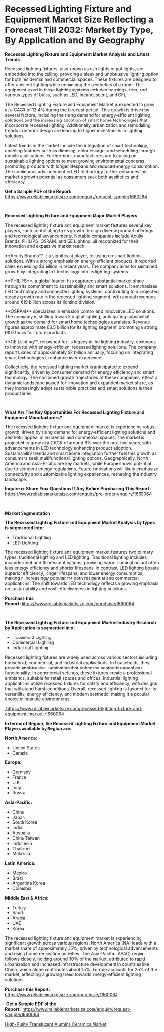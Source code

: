 <p><h1>Recessed Lighting Fixture and Equipment Market Size Reflecting a Forecast Till 2032: Market By Type, By Application and By Geography</h1></p><p><strong>Recessed Lighting Fixture and Equipment Market Analysis and Latest Trends</strong></p>
<p><p>Recessed lighting fixtures, also known as can lights or pot lights, are embedded into the ceiling, providing a sleek and unobtrusive lighting option for both residential and commercial spaces. These fixtures are designed to offer ambient lighting while enhancing the aesthetics of a room. The equipment used in these lighting systems includes housings, trim, and various types of bulbs, such as LED, incandescent, and CFL.</p><p>The Recessed Lighting Fixture and Equipment Market is expected to grow at a CAGR of 12.4% during the forecast period. This growth is driven by several factors, including the rising demand for energy-efficient lighting solutions and the increasing adoption of smart home technologies that incorporate recessed lighting. Additionally, urbanization and remodeling trends in interior design are leading to higher investments in lighting solutions. </p><p>Latest trends in the market include the integration of smart technology, enabling features such as dimming, color change, and scheduling through mobile applications. Furthermore, manufacturers are focusing on sustainable lighting options to meet growing environmental concerns, promoting products with longer lifespans and reduced energy consumption. The continuous advancement in LED technology further enhances the market's growth potential as consumers seek both aesthetics and efficiency.</p></p>
<p><strong>Get a Sample PDF of the Report:&nbsp;</strong> <a href="https://www.reliablemarketsize.com/enquiry/request-sample/1660064?utm_campaign=1197&utm_medium=2&utm_source=Github&utm_content=ia&utm_term=17012025&utm_id=recessed-lighting-fixture-and-equipment">https://www.reliablemarketsize.com/enquiry/request-sample/1660064</a></p>
<p>&nbsp;</p>
<p><strong>Recessed Lighting Fixture and Equipment Major Market Players</strong></p>
<p><p>The recessed lighting fixture and equipment market features several key players, each contributing to its growth through diverse product offerings and technological advancements. Notable companies include Acuity Brands, PHILIPS, OSRAM, and GE Lighting, all recognized for their innovation and expansive market reach.</p><p>**Acuity Brands** is a significant player, focusing on smart lighting solutions. With a strong emphasis on energy-efficient products, it reported sales exceeding $3 billion in recent years. The company aims for sustained growth by integrating IoT technology into its lighting systems.</p><p>**PHILIPS**, a global leader, has captured substantial market share through its commitment to sustainability and smart solutions. It emphasizes LED technology and connected lighting systems, contributing to a projected steady growth rate in the recessed lighting segment, with annual revenues around €19 billion across its lighting division.</p><p>**OSRAM** specializes in emission control and innovative LED solutions. The company is shifting towards digital lighting, anticipating substantial growth as the demand for smart home technologies escalates. Revenue figures approximate €3.5 billion for its lighting segment, promoting a strong R&D focus for future products.</p><p>**GE Lighting**, renowned for its legacy in the lighting industry, continues to innovate with energy-efficient recessed lighting solutions. The company reports sales of approximately $2 billion annually, focusing on integrating smart technologies to enhance user experience.</p><p>Collectively, the recessed lighting market is anticipated to expand significantly, driven by consumer demand for energy efficiency and smart technology. The combined growth trajectories of these companies reflect a dynamic landscape poised for innovation and expanded market share, as they increasingly adopt sustainable practices and smart solutions in their product lines.</p></p>
<p>&nbsp;</p>
<p><strong>What Are The Key Opportunities For Recessed Lighting Fixture and Equipment Manufacturers?</strong></p>
<p><p>The recessed lighting fixture and equipment market is experiencing robust growth, driven by rising demand for energy-efficient lighting solutions and aesthetic appeal in residential and commercial spaces. The market is projected to grow at a CAGR of around 6% over the next five years, with advancements in LED technology enhancing product adoption. Sustainability trends and smart home integration further fuel this growth as consumers seek multifunctional lighting options. Geographically, North America and Asia-Pacific are key markets, while Europe shows potential due to stringent energy regulations. Future innovations will likely emphasize connectivity and customizable lighting experiences, reshaping the industry landscape.</p></p>
<p><strong>Inquire or Share Your Questions If Any Before Purchasing This Report:</strong> <a href="https://www.reliablemarketsize.com/enquiry/pre-order-enquiry/1660064?utm_campaign=1197&utm_medium=2&utm_source=Github&utm_content=ia&utm_term=17012025&utm_id=recessed-lighting-fixture-and-equipment">https://www.reliablemarketsize.com/enquiry/pre-order-enquiry/1660064</a></p>
<p>&nbsp;</p>
<p><strong>Market Segmentation</strong></p>
<p><strong>The Recessed Lighting Fixture and Equipment Market Analysis by types is segmented into:</strong></p>
<p><ul><li>Traditional Lighting</li><li>LED Lighting</li></ul></p>
<p><p>The recessed lighting fixture and equipment market features two primary types: traditional lighting and LED lighting. Traditional lighting includes incandescent and fluorescent options, providing warm illumination but often less energy efficiency and shorter lifespans. In contrast, LED lighting boasts superior efficiency, longer lifespans, and lower energy consumption, making it increasingly popular for both residential and commercial applications. The shift towards LED technology reflects a growing emphasis on sustainability and cost-effectiveness in lighting solutions.</p></p>
<p><strong>Purchase this Report:&nbsp;</strong><a href="https://www.reliablemarketsize.com/purchase/1660064?utm_campaign=1197&utm_medium=2&utm_source=Github&utm_content=ia&utm_term=17012025&utm_id=recessed-lighting-fixture-and-equipment">https://www.reliablemarketsize.com/purchase/1660064</a></p>
<p>&nbsp;</p>
<p><strong>The Recessed Lighting Fixture and Equipment Market Industry Research by Application is segmented into:</strong></p>
<p><ul><li>Household Lighting</li><li>Commercial Lighting</li><li>Industrial Lighting</li></ul></p>
<p><p>Recessed lighting fixtures are widely used across various sectors including household, commercial, and industrial applications. In households, they provide unobtrusive illumination that enhances aesthetic appeal and functionality. In commercial settings, these fixtures create a professional ambiance, suitable for retail spaces and offices. Industrial lighting applications utilize recessed fixtures for safety and efficiency, with designs that withstand harsh conditions. Overall, recessed lighting is favored for its versatility, energy efficiency, and modern aesthetic, making it a popular choice in multiple environments.</p></p>
<p><a href="https://www.reliablemarketsize.com/recessed-lighting-fixture-and-equipment-market-r1660064?utm_campaign=1197&utm_medium=2&utm_source=Github&utm_content=ia&utm_term=17012025&utm_id=recessed-lighting-fixture-and-equipment">&nbsp;https://www.reliablemarketsize.com/recessed-lighting-fixture-and-equipment-market-r1660064</a></p>
<p><strong>In terms of Region, the Recessed Lighting Fixture and Equipment Market Players available by Region are:</strong></p>
<p>
    <p> <strong> North America: </strong>
        <ul>
            <li>United States</li>
            <li>Canada</li>
        </ul>
        </p> 
    <p> <strong> Europe: </strong>
        <ul>
            <li>Germany</li>
            <li>France</li>
            <li>U.K.</li>
            <li>Italy</li>
            <li>Russia</li>
        </ul>
        </p> 
    <p> <strong> Asia-Pacific: </strong>
        <ul>
            <li>China</li>
            <li>Japan</li>
            <li>South Korea</li>
            <li>India</li>
            <li>Australia</li>
            <li>China Taiwan</li>
            <li>Indonesia</li>
            <li>Thailand</li>
            <li>Malaysia</li>
        </ul>
        </p> 
    <p> <strong> Latin America: </strong>
        <ul>
            <li>Mexico</li>
            <li>Brazil</li>
            <li>Argentina Korea</li>
            <li>Colombia</li>
        </ul>
        </p> 
    <p> <strong> Middle East & Africa: </strong>
        <ul>
            <li>Turkey</li>
            <li>Saudi</li>
            <li>Arabia</li>
            <li>UAE</li>
            <li>Korea</li>
        </ul>
    </p>
    </p>
<p><p>The recessed lighting fixture and equipment market is experiencing significant growth across various regions. North America (NA) leads with a market share of approximately 35%, driven by technological advancements and rising home renovation activities. The Asia-Pacific (APAC) region follows closely, holding around 30% of the market, attributed to rapid urbanization and increased infrastructure development in countries like China, which alone contributes about 15%. Europe accounts for 25% of the market, reflecting a growing trend towards energy-efficient lighting solutions.</p></p>
<p><strong>Purchase this Report: </strong><a href="https://www.reliablemarketsize.com/purchase/1660064?utm_campaign=1197&utm_medium=2&utm_source=Github&utm_content=ia&utm_term=17012025&utm_id=recessed-lighting-fixture-and-equipment">https://www.reliablemarketsize.com/purchase/1660064</a></p>
<p>&nbsp;<strong>Get a Sample PDF of the Report:&nbsp;&nbsp;</strong><a href="https://www.reliablemarketsize.com/enquiry/request-sample/1660064?utm_campaign=1197&utm_medium=2&utm_source=Github&utm_content=ia&utm_term=17012025&utm_id=recessed-lighting-fixture-and-equipment">https://www.reliablemarketsize.com/enquiry/request-sample/1660064</a></p>
<p><strong></strong></p>
<p><p><a href="https://github.com/prosalinda88/Market-Research-Report-List-7/blob/main/high-purity-translucent-alumina-ceramics-market.md?utm_campaign=1197&utm_medium=2&utm_source=Github&utm_content=ia&utm_term=17012025&utm_id=recessed-lighting-fixture-and-equipment">High-Purity Translucent Alumina Ceramics Market</a></p></p>